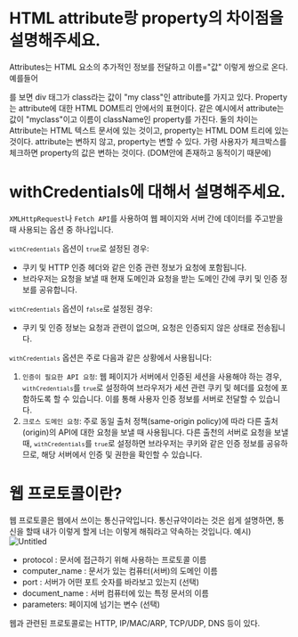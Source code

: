 # HTML attribute랑 property의 차이점을 설명해주세요.

Attributes는 HTML 요소의 추가적인 정보를 전달하고 이름="값" 이렇게 쌍으로 온다. 예를들어 <div class="my class"></div> 를 보면 div 태그가 class라는 값이 "my class"인 attribute를 가지고 있다.
Property는 attribute에 대한 HTML DOM트리 안에서의 표현이다. 같은 예시에서 attribute는 값이 "myclass"이고 이름이 className인 property를 가진다.
둘의 차이는 Attribute는 HTML 텍스트 문서에 있는 것이고, property는 HTML DOM 트리에 있는 것이다. attribute는 변하지 않고, property는 변할 수 있다. 가령 사용자가 체크박스를 체크하면 property의 값은 변하는 것이다. (DOM안에 존재하고 동적이기 때문에)

# withCredentials에 대해서 설명해주세요.

<code>XMLHttpRequest</code>나 <code>Fetch API</code>를 사용하여 웹 페이지와 서버 간에 데이터를 주고받을 때 사용되는 옵션 중 하나입니다.

<code>`withCredentials`</code> 옵션이 <code>`true`</code>로 설정된 경우:

- 쿠키 및 HTTP 인증 헤더와 같은 인증 관련 정보가 요청에 포함됩니다.
- 브라우저는 요청을 보낼 때 현재 도메인과 요청을 받는 도메인 간에 쿠키 및 인증 정보를 공유합니다.

<code>`withCredentials`</code> 옵션이 <code>`false`</code>로 설정된 경우:

- 쿠키 및 인증 정보는 요청과 관련이 없으며, 요청은 인증되지 않은 상태로 전송됩니다.

<code>`withCredentials`</code> 옵션은 주로 다음과 같은 상황에서 사용됩니다:

1. <code>인증이 필요한 API 요청</code>: 웹 페이지가 서버에서 인증된 세션을 사용해야 하는 경우, <code>`withCredentials`</code>를 <code>`true`</code>로 설정하여 브라우저가 세션 관련 쿠키 및 헤더를 요청에 포함하도록 할 수 있습니다. 이를 통해 사용자 인증 정보를 서버로 전달할 수 있습니다.
2. <code>크로스 도메인 요청</code>: 주로 동일 출처 정책(same-origin policy)에 따라 다른 출처(origin)의 API에 대한 요청을 보낼 때 사용됩니다. 다른 출천의 서버로 요청을 보낼 때, <code>`withCredentials`</code>를 <code>`true`</code>로 설정하면 브라우저는 쿠키와 같은 인증 정보를 공유하므로, 해당 서버에서 인증 및 권한을 확인할 수 있습니다.

# 웹 프로토콜이란?

웹 프로토콜은 웹에서 쓰이는 통신규약입니다. 통신규약이라는 것은 쉽게 설명하면, 통신을 할때 내가 이렇게 할게 너는 이렇게 해줘라고 약속하는 것입니다.
예시)
![Untitled](https://prod-files-secure.s3.us-west-2.amazonaws.com/a03e70e2-9f82-4a7b-b29e-e98f66f3f389/55ee6f15-4ff7-437f-a7dc-878e504e41dc/Untitled.png)

- protocol : 문서에 접근하기 위해 사용하는 프로토콜 이름
- computer_name : 문서가 있는 컴퓨터(서버)의 도메인 이름
- port : 서버가 어떤 포트 숫자를 바라보고 있는지 (선택)
- document_name : 서버 컴퓨터에 있는 특정 문서의 이름
- parameters: 페이지에 넘기는 변수 (선택)

웹과 관련된 프로토콜로는 HTTP, IP/MAC/ARP, TCP/UDP, DNS 등이 있다.
